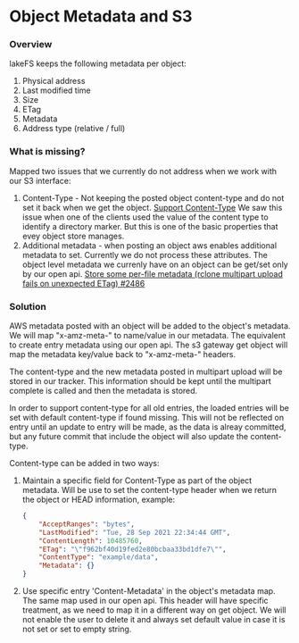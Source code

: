 # Object Metadata and S3

### Overview

lakeFS keeps the following metadata per object:

1. Physical address
1. Last modified time
1. Size
1. ETag
1. Metadata
1. Address type (relative / full)

### What is missing?

Mapped two issues that we currently do not address when we work with our S3 interface:

1. Content-Type - Not keeping the posted object content-type and do not set it back when we get the object.
    [Support Content-Type](https://github.com/treeverse/lakeFS/issues/2296)
    We saw this issue when one of the clients used the value of the content type to identify a directory marker. But this is one of the basic properties that evey object store manages.
1. Additional metadata - when posting an object aws enables additional metadata to set. Currently we do not process these attributes. The object level metadata we currenly have on an object can be get/set only by our open api.
    [Store some per-file metadata (rclone multipart upload fails on unexpected ETag) #2486](https://github.com/treeverse/lakeFS/issues/2486)


### Solution

AWS metadata posted with an object will be added to the object's metadata. We will map "x-amz-meta-<name>" to name/value in our metadata. The equivalent to create entry metadata using our open api.
The s3 gateway get object will map the metadata key/value back to "x-amz-meta-<name>" headers.

The content-type and the new metadata posted in multipart upload will be stored in our tracker. This information should be kept until the multipart complete is called and then the metadata is stored.

In order to support content-type for all old entries, the loaded entries will be set with default content-type if found missing. This will not be reflected on entry until an update to entry will be made, as the data is alreay committed, but any future commit that include the object will also update the content-type.


Content-type can be added in two ways:

1. Maintain a specific field for Content-Type as part of the object metadata. Will be use to set the content-type header when we return the object or HEAD information, example:

   ```json
   {
       "AcceptRanges": "bytes",
       "LastModified": "Tue, 28 Sep 2021 22:34:44 GMT",
       "ContentLength": 10485760,
       "ETag": "\"f962bf40d19fed2e80bcbaa33bd1dfe7\"",
       "ContentType": "example/data",
       "Metadata": {}
   }
   ```

1. Use specific entry 'Content-Metadata' in the object's metadata map. The same map used in our open api. This header will have specific treatment, as we need to map it in a different way on get object. We will not enable the user to delete it and always set default value in case it is not set or set to empty string.
